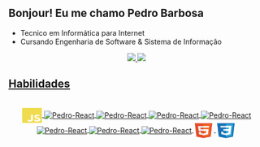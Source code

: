## Bonjour! Eu me chamo Pedro Barbosa
- Tecnico em Informática para Internet
- Cursando Engenharia de Software & Sistema de Informação 

<div align="center"   >
  <a href="https://github.com/PedroBarbosa239">
  <img height="180em"  src="https://github-readme-stats.vercel.app/api?username=PedroBarbosa239&show_icons=true&theme=dracula&include_all_commits=true&count_private=true"/>
  <img height="180em" src="https://github-readme-stats.vercel.app/api/top-langs/?username=PedroBarbosa239&layout=compact&langs_count=7&theme=dracula"/>
</div>

## Habilidades

<div align="center" style="display: inline_block"><br>
  <img align="center" alt="Pedro-Js" height="30" width="40" src="https://raw.githubusercontent.com/devicons/devicon/master/icons/javascript/javascript-plain.svg">
  <img align="center" alt="Pedro-React" height="30" width="40" src="https://icongr.am/devicon/java-original.svg?size=128&color=currentColor">
  <img align="center" alt="Pedro-React" height="30" width="40" src="https://icongr.am/devicon/c-original.svg?size=128&color=currentColor">
  <img align="center" alt="Pedro-React" height="30" width="40" src="https://icongr.am/devicon/python-original.svg?size=128&color=currentColor">
  <img align="center" alt="Pedro-React" height="30" width="40" src="https://icongr.am/devicon/mysql-original.svg?size=128&color=currentColor">
    <img align="center" alt="Pedro-React" height="30" width="40" src="https://icongr.am/devicon/mongodb-original.svg?size=128&color=currentColor">
  <img align="center" alt="Pedro-React" height="30" width="40" src="https://icongr.am/devicon/nodejs-original.svg?size=128&color=currentColor">
  <img align="center" alt="Pedro-React" height="30" width="40" src="https://icongr.am/devicon/express-original.svg?size=128&color=currentColor">

  
  <img align="center" alt="Pedro-HTML" height="30" width="40" src="https://raw.githubusercontent.com/devicons/devicon/master/icons/html5/html5-original.svg">
  <img align="center" alt="Pedro-CSS" height="30" width="40" src="https://raw.githubusercontent.com/devicons/devicon/master/icons/css3/css3-original.svg">
</div>





